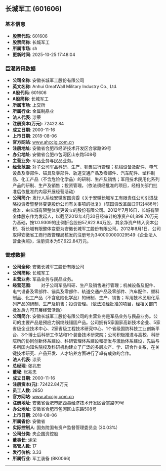 ## 长城军工 (601606)

### 基本信息

- **股票代码**: 601606
- **股票简称**: 长城军工
- **所属市场**: sh
- **更新时间**: 2025-10-25 17:48:04

### 巨潮资讯数据

- **公司全称**: 安徽长城军工股份有限公司
- **英文名称**: Anhui GreatWall Military Industry Co., Ltd.
- **A股代码**: 601606
- **A股简称**: 长城军工
- **所属市场**: 上交所
- **所属行业**: 金属制品业
- **法人代表**: 涂荣
- **注册资本(万元)**: 72422.84
- **成立日期**: 2000-11-16
- **上市日期**: 2018-08-06
- **官方网站**: www.ahccjg.com.cn
- **注册地址**: 安徽省合肥市经济技术开发区合掌路99号
- **办公地址**: 安徽省合肥市包河区山东路508号
- **主营业务**: 军品业务与民品业务。
- **经营范围**: 对子公司军品科研、生产、销售进行管理；机械设备及配件、电气设备及零部件、锚具及零部件、轨道交通产品及零部件、汽车配件、塑料制品、化工产品（不含危险化学品）的研制、生产及销售；军用技术民用化系列产品的研制、生产及销售；投资管理。（依法须经批准的项目，经相关部门批准后依批准的内容开展经营活动）
- **公司简介**: 发行人系经安徽省国资委《关于安徽长城军工有限责任公司引进战略投资者暨整体变更股份公司有关事项的批复》（皖国资改革函[2012]486号）批准，由长城有限整体变更设立的股份有限公司。2012年7月16日，长城有限全体股东作为发起人，以截至2012年4月30日经审计的净资产61,898.70万元为基础，按1:0.9309的比例折合股份57,622.84万股，其余净资产转入资本公积，将长城有限整体变更为安徽长城军工股份有限公司。2012年8月1日，公司取得安徽省工商行政管理局核发的注册号为340000000029549《企业法人营业执照》，注册资本为57,622.84万元。

### 雪球数据

- **公司全称**: 安徽长城军工股份有限公司
- **公司简称**: 长城军工
- **主营业务**: 军品业务与民品业务。
- **经营范围**: 　　对子公司军品科研、生产及销售进行管理；机械设备及配件、电气设备及零部件、锚具及零部件、轨道交通产品及零部件、汽车配件、塑料制品、化工产品（不含危险化学品）的研制、生产、销售；军用技术民用化系列产品的研制、生产及销售；投资管理。（依法须经批准的项目，经相关部门批准后方可开展经营活动）
- **公司简介**: 安徽长城军工股份有限公司的主营业务是军品业务与民品业务。公司的主要产品是预应力钢绞线锚固产品。公司拥有5家国家高新技术企业、5家省级企业技术中心、2家省级工程技术研究中心、1个省级国防科技工业创新平台、3个博士后科研工作站和1个装备技术研究院；公司积极推进与高校、科研院所的协同创新体系建设、科研管理体系建设和研发与激励体系建设，先后与多所国内知名院校及科研机构建立了广泛的多层次产、学、研合作关系，在关键技术研究、产品开发、人才培养方面进行了卓有成效的合作。
- **法人代表**: 涂荣
- **总经理**: 张兆忠
- **董秘**: 张兆忠
- **成立日期**: 2000-11-16
- **注册资本(元)**: 72422.84万元
- **员工人数**: 2850
- **官方网站**: www.ahccjg.com.cn
- **注册地址**: 安徽省合肥市肥西县经济技术开发区合掌路99号
- **办公地址**: 安徽省合肥市包河区山东路508号
- **上市日期**: 2018-08-06
- **所属省份**: 安徽省
- **实际控制人**: 国务院国有资产监督管理委员会 (30.03%)
- **公司分类**: 央企国资控股
- **董事长**: 涂荣
- **高管人数**: 17
- **发行价格**: 3.33
- **所属行业**: 军工装备 (BK0066)

---